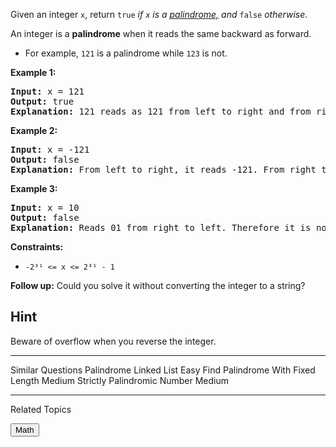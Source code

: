 Given an integer `x`, return `true` *if `x` is a [palindrome,](## "Palindrome\n An integer is a palindrome when it reads the same forward and backward. For example, 121 is a palindrome while 123 is not.") and* `false` *otherwise*.

An integer is a **palindrome** when it reads the same backward as forward.
- For example, `121` is a palindrome while `123` is not.

**Example 1:**

<pre>
<strong>Input:</strong> x = 121
<strong>Output:</strong> true
<strong>Explanation:</strong> 121 reads as 121 from left to right and from right to left.
</pre>

**Example 2:**
<pre>
<strong>Input:</strong> x = -121
<strong>Output:</strong> false
<strong>Explanation:</strong> From left to right, it reads -121. From right to left, it becomes 121-. Therefore it is not a palindrome.
</pre>

**Example 3:**
<pre>
<strong>Input:</strong> x = 10
<strong>Output:</strong> false
<strong>Explanation:</strong> Reads 01 from right to left. Therefore it is not a palindrome.
</pre>

**Constraints:**

- `-2³¹ <= x <= 2³¹ - 1`

**Follow up:** Could you solve it without converting the integer to a string?

## Hint
Beware of overflow when you reverse the integer.

___
Similar Questions
Palindrome Linked List             Easy
Find Palindrome With Fixed Length  Medium
Strictly Palindromic Number        Medium

___
Related Topics

<button onclick="https://leetcode.com/tag/math/">Math</button>
